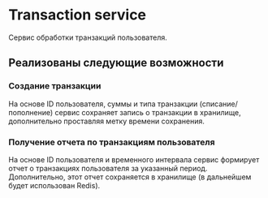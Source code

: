 # Transaction service

Cервис обработки транзакций пользователя.

## Реализованы следующие возможности

### Создание транзакции

На основе ID пользователя, суммы и типа транзакции (списание/пополнение) сервис сохраняет запись о транзакции в хранилище, дополнительно проставляя метку времени сохранения.

### Получение отчета по транзакциям пользователя

На основе ID пользователя и временного интервала сервис формирует отчет о транзакциях пользователя за указанный период. Дополнительно, этот отчет сохраняется в хранилище (в дальнейшем будет использован Redis).

